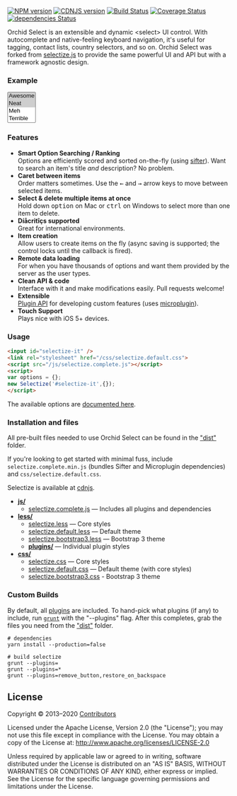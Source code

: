 
[![NPM version](http://img.shields.io/npm/v/selectize.svg?style=flat)](https://www.npmjs.org/package/selectize)
[![CDNJS version](http://img.shields.io/cdnjs/v/selectize.js.svg?style=flat)](https://cdnjs.com/libraries/selectize.js)
[![Build Status](https://travis-ci.org/OrchidJS/Orchid-Select.svg?branch=master)](https://travis-ci.org/OrchidJS/Orchid-Select)
[![Coverage Status](https://coveralls.io/repos/github/OrchidJS/Orchid-Select/badge.svg?branch=master)](https://coveralls.io/github/OrchidJS/Orchid-Select?branch=master)
[![dependencies Status](https://david-dm.org/orchidjs/orchid-select/status.svg)](https://david-dm.org/orchidjs/orchid-select)

<div class="lead">
Orchid Select is an extensible and dynamic &lt;select&gt; UI control.
With autocomplete and native-feeling keyboard navigation, it's useful for tagging, contact lists, country selectors, and so on.
Orchid Select was forked from <a href="https://github.com/selectize/selectize.js">selectize.js</a> to provide the same powerful UI and API but with a framework agnostic design.
</div>

<div class="w-50 mx-auto">
<h3>Example</h3>
<link rel="stylesheet" href="/css/selectize.bootstrap4.css">
<select id="select-tags" multiple autocomplete="off" placeholder="How cool is this?">
	<option selected>Awesome</option>
	<option selected>Neat</option>
	<option>Meh</option>
	<option>Terrible</option>
</select>
<script>
new Selectize("#select-tags",{
persist: false,
createOnBlur: true,
create: true
});
</script>
</div>


### Features

- **Smart Option Searching / Ranking**<br>Options are efficiently scored and sorted on-the-fly (using [sifter](https://github.com/brianreavis/sifter.js)). Want to search an item's title *and* description? No problem.
- **Caret between items**<br>Order matters sometimes. Use the <kbd>&larr;</kbd> and <kbd>&rarr;</kbd> arrow keys to move between selected items.</li>
- **Select &amp; delete multiple items at once**<br>Hold down <kbd>option</kbd> on Mac or <kbd>ctrl</kbd> on Windows to select more than one item to delete.
- **Díåcritîçs supported**<br>Great for international environments.
- **Item creation**<br>Allow users to create items on the fly (async saving is supported; the control locks until the callback is fired).
- **Remote data loading**<br>For when you have thousands of options and want them provided by the server as the user types.
- **Clean API &amp; code**<br>Interface with it and make modifications easily. Pull requests welcome!
- **Extensible**<br> [Plugin API](docs/plugins.md) for developing custom features (uses [microplugin](https://github.com/brianreavis/microplugin.js)).
- **Touch Support**<br> Plays nice with iOS 5+ devices.

### Usage

```html
<input id="selectize-it" />
<link rel="stylesheet" href="/css/selectize.default.css">
<script src="/js/selectize.complete.js"></script>
<script>
var options = {};
new Selectize('#selectize-it',{});
</script>
```

The available options are [documented here](usage.md).


### Installation and files

All pre-built files needed to use Orchid Select can be found in the
["dist"](dist/) folder.

If you're looking to get started with minimal fuss, include
`selectize.complete.min.js` (bundles Sifter and Microplugin
dependencies) and `css/selectize.default.css`.

Selectize is available at [cdnjs](https://cdnjs.com/libraries/selectize.js).

- [**js/**](dist/js)
	- [selectize.complete.js](dist/js/selectize.complete.js) — Includes all plugins and dependencies
- [**less/**](dist/less)
	- [selectize.less](dist/less/selectize.less) — Core styles
	- [selectize.default.less](dist/less/selectize.default.less) — Default theme
	- [selectize.bootstrap3.less](dist/less/selectize.bootstrap3.less) — Bootstrap 3 theme
	- [**plugins/**](dist/less/plugins) — Individual plugin styles
- [**css/**](dist/css)
	- [selectize.css](dist/css/selectize.css) — Core styles
	- [selectize.default.css](dist/css/selectize.default.css) — Default theme (with core styles)
	- [selectize.bootstrap3.css](dist/css/selectize.bootstrap3.css) - Bootstrap 3 theme




### Custom Builds

By default, all [plugins](src/plugins) are included. To hand-pick what plugins (if any) to include, run [`grunt`](http://gruntjs.com/) with the "--plugins" flag. After this completes, grab the files you need from the ["dist"](dist) folder.

```shell
# dependencies
yarn install --production=false

# build selectize
grunt --plugins=
grunt --plugins=*
grunt --plugins=remove_button,restore_on_backspace
```


## License

Copyright &copy; 2013–2020 [Contributors](https://github.com/selectize/selectize.js/graphs/contributors)

Licensed under the Apache License, Version 2.0 (the "License"); you may not use this file except in compliance with the License. You may obtain a copy of the License at: http://www.apache.org/licenses/LICENSE-2.0

Unless required by applicable law or agreed to in writing, software distributed under the License is distributed on an "AS IS" BASIS, WITHOUT WARRANTIES OR CONDITIONS OF ANY KIND, either express or implied. See the License for the specific language governing permissions and limitations under the License.
